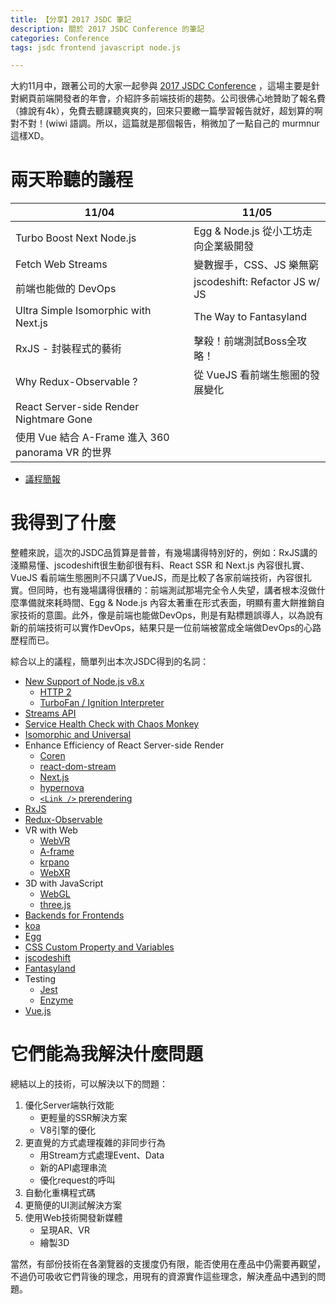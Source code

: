 ```yaml
---
title: 【分享】2017 JSDC 筆記
description: 關於 2017 JSDC Conference 的筆記
categories: Conference
tags: jsdc frontend javascript node.js 

---
```


大約11月中，跟著公司的大家一起參與 [2017 JSDC Conference](http://2017.jsdc.tw/) ，這場主要是針對網頁前端開發者的年會，介紹許多前端技術的趨勢。公司很佛心地贊助了報名費（據說有4k），免費去聽課聽爽爽的，回來只要繳一篇學習報告就好，超划算的啊對不對！(wiwi 語調。所以，這篇就是那個報告，稍微加了一點自己的 murmnur這樣XD。

# 兩天聆聽的議程

| 11/04 | 11/05 |
|---|---|
|Turbo Boost Next Node.js|Egg & Node.js 從小工坊走向企業級開發|
|Fetch Web Streams|變數握手，CSS、JS 樂無窮|
|前端也能做的 DevOps|jscodeshift: Refactor JS w/ JS|
|Ultra Simple Isomorphic with Next.js|The Way to Fantasyland|
|RxJS - 封裝程式的藝術|擊殺！前端測試Boss全攻略！|
|Why Redux-Observable ?|從 VueJS 看前端生態圈的發展變化|
|React Server-side Render Nightmare Gone|
|使用 Vue 結合 A-Frame 進入 360 panorama VR 的世界|

- [議程簡報](http://beta.hackfoldr.org/jsdc2017)

# 我得到了什麼

整體來說，這次的JSDC品質算是普普，有幾場講得特別好的，例如：RxJS講的淺顯易懂、jscodeshift很生動卻很有料、React SSR 和 Next.js 內容很扎實、VueJS 看前端生態圈則不只講了VueJS，而是比較了各家前端技術，內容很扎實。但同時，也有幾場講得很糟的：前端測試那場完全令人失望，講者根本沒做什麼準備就來耗時間、Egg & Node.js 內容太著重在形式表面，明顯有畫大餅推銷自家技術的意圖。此外，像是前端也能做DevOps，則是有點標題誤導人，以為說有新的前端技術可以實作DevOps，結果只是一位前端被當成全端做DevOps的心路歷程而已。

綜合以上的議程，簡單列出本次JSDC得到的名詞：

- [New Support of Node.js v8.x](https://nodejs.org/en/blog/release/v8.0.0/)
    - [HTTP 2](https://nodejs.org/api/http2.html)
    - [TurboFan / Ignition Interpreter](https://v8project.blogspot.tw/2017/05/launching-ignition-and-turbofan.html)
- [Streams API](https://streams.spec.whatwg.org/)
- [Service Health Check with Chaos Monkey](https://github.com/Netflix/chaosmonkey)
- [Isomorphic and Universal](http://blog.techbridge.cc/2016/08/27/react-redux-immutablejs-node-server-isomorphic-tutorial/)
- Enhance Efficiency of React Server-side Render
    - [Coren](https://github.com/canner/coren)
    - [react-dom-stream](https://github.com/aickin/react-dom-stream)
    - [Next.js](https://learnnextjs.com/)
    - [hypernova](https://github.com/airbnb/hypernova)
    - [`<Link />` prerendering](https://css-tricks.com/prefetching-preloading-prebrowsing/)
- [RxJS](http://blog.techbridge.cc/2016/05/28/reactive-programming-intro-by-rxjs/)
- [Redux-Observable](https://redux-observable.js.org/)
- VR with Web
    - [WebVR](https://medium.com/@moz2000tw/webvr-%E4%BB%8A%E6%97%A5%E4%B8%8A%E7%B7%9A-%E7%B5%82%E7%B5%90%E9%95%B7%E9%81%94-23-%E5%B9%B4%E7%9A%84%E6%BC%AB%E9%95%B7%E7%AD%89%E5%BE%85-d2e2f7ed603)
    - [A-frame](https://aframe.io/)
    - [krpano](https://krpano.com/)
    - [WebXR](https://github.com/mozilla/webxr-api)
- 3D with JavaScript
    - [WebGL](https://developer.mozilla.org/zh-TW/docs/Web/API/WebGL_API)
    - [three.js](https://threejs.org/)
- [Backends for Frontends](http://samnewman.io/patterns/architectural/bff/)
- [koa](https://github.com/koajs/koa)
- [Egg](https://github.com/eggjs/egg)
- [CSS Custom Property and Variables](https://hackmd.io/p/r107MbSCb#/)
- [jscodeshift](https://github.com/facebook/jscodeshift)
- [Fantasyland](https://github.com/fantasyland/fantasy-land)
- Testing
    - [Jest](https://facebook.github.io/jest/)
    - [Enzyme](http://airbnb.io/enzyme/)
- [Vue.js](https://speakerdeck.com/kurotanshi/jsdc2017-cong-vuejs-kan-qian-duan-sheng-tai-quan-de-fa-zhan-bian-hua)


# 它們能為我解決什麼問題

總結以上的技術，可以解決以下的問題：

1. 優化Server端執行效能
    - 更輕量的SSR解決方案
    - V8引擎的優化
2. 更直覺的方式處理複雜的非同步行為
    - 用Stream方式處理Event、Data
    - 新的API處理串流
    - 優化request的呼叫
3. 自動化重構程式碼
4. 更簡便的UI測試解決方案
5. 使用Web技術開發新媒體
    - 呈現AR、VR
    - 繪製3D

當然，有部份技術在各瀏覽器的支援度仍有限，能否使用在產品中仍需要再觀望，不過仍可吸收它們背後的理念，用現有的資源實作這些理念，解決產品中遇到的問題。
<!--stackedit_data:
eyJoaXN0b3J5IjpbMTk0NjAxMzE0Nl19
-->